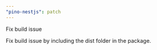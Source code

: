 ```yaml
---
"pino-nestjs": patch
---
```


Fix build issue

Fix build issue by including the dist folder in the package.
